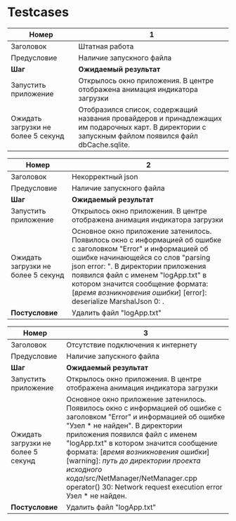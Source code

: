 # Testcases

Номер           | 1
---------       |---
Заголовок       | Штатная работа
Предусловие     | Наличие запускного файла
**Шаг**         | **Ожидаемый результат**
Запустить приложение | Открылось окно приложения. В центре отображена анимация индикатора загрузки
Ожидать загрузки не более 5 секунд | Отобразился список, содержащий названия провайдеров и принадлежащих им подарочных карт. В директории с запускным файлом появился файл dbCache.sqlite. 

Номер           | 2
---------       |---
Заголовок       | Некорректный json
Предусловие     | Наличие запускного файла
**Шаг**         | **Ожидаемый результат**
Запустить приложение | Открылось окно приложения. В центре отображена анимация индикатора загрузки
Ожидать загрузки не более 5 секунд | Основное окно приложение затенилось. Появилось окно с информацией об ошибке с заголовком "Error" и информацией об ошибке начинающейся со слов "parsing json error: ". В директории приложения появился файл с именем "logApp.txt" в котором значится сообщение формата: [*время возникновения ошибки*] [error]: deserialize MarshalJson 0: .
**Постусловие** | Удалить файл "logApp.txt"

Номер           | 3
---------       |---
Заголовок       | Отсутствие подключения к интернету
Предусловие     | Наличие запускного файла
**Шаг**         | **Ожидаемый результат**
Запустить приложение | Открылось окно приложения. В центре отображена анимация индикатора загрузки
Ожидать загрузки не более 5 секунд | Основное окно приложение затенилось. Появилось окно с информацией об ошибке с заголовком "Error" и информацией об ошибке "Узел * не найден". В директории приложения появился файл с именем "logApp.txt" в котором значится сообщение формата: [*время возникновения ошибки*] [warning]: *путь до директории проекта исходного кода*/src/NetManager/NetManager.cpp operator() 30: Network request execution error Узел * не найден.
**Постусловие** | Удалить файл "logApp.txt"